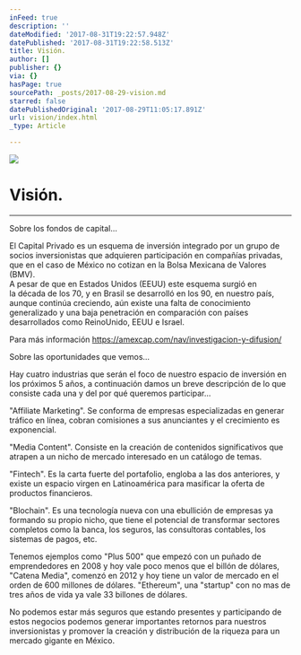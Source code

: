```yaml
---
inFeed: true
description: ''
dateModified: '2017-08-31T19:22:57.948Z'
datePublished: '2017-08-31T19:22:58.513Z'
title: Visión.
author: []
publisher: {}
via: {}
hasPage: true
sourcePath: _posts/2017-08-29-vision.md
starred: false
datePublishedOriginal: '2017-08-29T11:05:17.891Z'
url: vision/index.html
_type: Article

---
```

![](https://imgflo.herokuapp.com/graph/2b2431f8e7ba7b0/e89dabd3014ea92f3a662341751992cb/croprotate.jpg?cropheight=3167&cropwidth=4713&degrees=0&input=https%3A%2F%2Fthe-grid-user-content.s3-us-west-2.amazonaws.com%2F13953c5a-422d-4dfd-88ba-6f7c59b8068a.jpg&x=0&y=0)

# Visión.

---

Sobre los fondos de capital...

El Capital Privado es un esquema de inversión integrado por un grupo de socios inversionistas que adquieren participación en compañías privadas, que en el caso de México no cotizan en la Bolsa Mexicana de Valores (BMV).  
A pesar de que en Estados Unidos (EEUU) este esquema surgió en  
la década de los 70, y en Brasil se desarrolló en los 90, en nuestro país, aunque continúa creciendo, aún existe una falta de conocimiento generalizado y una baja penetración en comparación con países desarrollados como ReinoUnido, EEUU e Israel.

Para más información https://amexcap.com/nav/investigacion-y-difusion/

Sobre las oportunidades que vemos...

Hay cuatro industrias que serán el foco de nuestro espacio de inversión en los próximos 5 años, a continuación damos un breve descripción de lo que consiste cada una y del por qué queremos participar...

"Affiliate Marketing". Se conforma de empresas especializadas en generar tráfico en línea, cobran comisiones a sus anunciantes y el crecimiento es exponencial.

"Media Content". Consiste en la creación de contenidos significativos que atrapen a un nicho de mercado interesado en un catálogo de temas.

"Fintech". Es la carta fuerte del portafolio, engloba a las dos anteriores, y existe un espacio virgen en Latinoamérica para masificar la oferta de productos financieros.

"Blochain". Es una tecnología nueva con una ebullición de empresas ya formando su propio nicho, que tiene el potencial de transformar sectores completos como la banca, los seguros, las consultoras contables, los sistemas de pagos, etc.

Tenemos ejemplos como "Plus 500" que empezó con un puñado de emprendedores en 2008 y hoy vale poco menos que el billón de dólares, "Catena Media", comenzó en 2012 y hoy tiene un valor de mercado en el orden de 600 millones de dólares. "Ethereum", una "startup" con no mas de tres años de vida ya vale 33 billones de dólares.

No podemos estar más seguros que estando presentes y participando de estos negocios podemos generar importantes retornos para nuestros inversionistas y promover la creación y distribución de la riqueza para un mercado gigante en México.